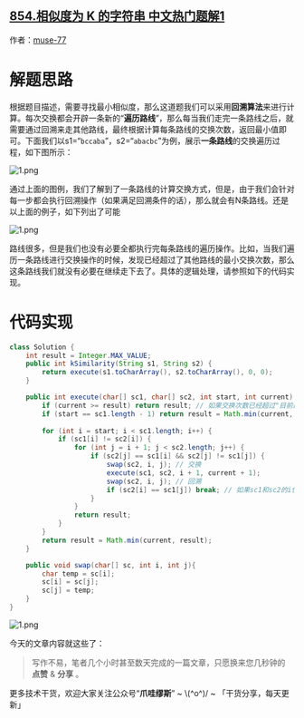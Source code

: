 ## [854.相似度为 K 的字符串 中文热门题解1](https://leetcode.cn/problems/k-similar-strings/solutions/100000/zhua-wa-mou-si-by-muse-77-b79a)

作者：[muse-77](https://leetcode.cn/u/muse-77)
# 解题思路
根据题目描述，需要寻找最小相似度，那么这道题我们可以采用**回溯算法**来进行计算。每次交换都会开辟一条新的“**遍历路线**”，那么每当我们走完一条路线之后，就需要通过回溯来走其他路线，最终根据计算每条路线的交换次数，返回最小值即可。下面我们以s1=“`bccaba`”，s2=“`abacbc`”为例，展示**一条路线**的交换遍历过程，如下图所示：

![1.png](https://pic.leetcode-cn.com/1663723959-VEIrzs-1.png)

通过上面的图例，我们了解到了一条路线的计算交换方式，但是，由于我们会针对每一步都会执行回溯操作（如果满足回溯条件的话），那么就会有N条路线。还是以上面的例子，如下列出了可能

![1.png](https://pic.leetcode-cn.com/1663723974-bHGlUK-1.png)

路线很多，但是我们也没有必要全都执行完每条路线的遍历操作。比如，当我们遍历一条路线进行交换操作的时候，发现已经超过了其他路线的最小交换次数，那么这条路线我们就没有必要在继续走下去了。具体的逻辑处理，请参照如下的代码实现。

# 代码实现
```java
class Solution {
    int result = Integer.MAX_VALUE;
    public int kSimilarity(String s1, String s2) {
        return execute(s1.toCharArray(), s2.toCharArray(), 0, 0);
    }

    public int execute(char[] sc1, char[] sc2, int start, int current) {
        if (current >= result) return result; // 如果交换次数已经超过"目前最小交换次数result"，终止递归
        if (start == sc1.length - 1) return result = Math.min(current, result);
        
        for (int i = start; i < sc1.length; i++) {
            if (sc1[i] != sc2[i]) {
                for (int j = i + 1; j < sc2.length; j++) {
                    if (sc2[j] == sc1[i] && sc2[j] != sc1[j]) {
                        swap(sc2, i, j); // 交换
                        execute(sc1, sc2, i + 1, current + 1);
                        swap(sc2, i, j); // 回溯  
                        if (sc2[i] == sc1[j]) break; // 如果sc1和sc2的i位于j位互为相等，那么就是最优交换
                    }
                }
                return result;
            }
        }
        return result = Math.min(current, result); 
    }

    public void swap(char[] sc, int i, int j){
        char temp = sc[i];
        sc[i] = sc[j];
        sc[j] = temp;
    }
}
```

![1.png](https://pic.leetcode-cn.com/1663747299-OcBKwG-1.png)

今天的文章内容就这些了：

> 写作不易，笔者几个小时甚至数天完成的一篇文章，只愿换来您几秒钟的 **点赞** & **分享** 。

更多技术干货，欢迎大家关注公众号“**爪哇缪斯**” ~ \\(^o^)/ ~ 「干货分享，每天更新」